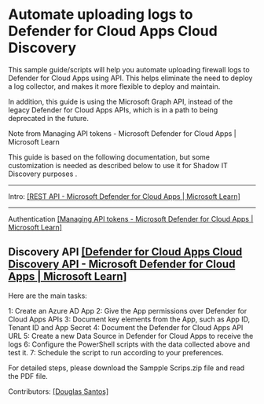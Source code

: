 # Automate uploading logs to Defender for Cloud Apps Cloud Discovery

This sample guide/scripts will help you automate uploading firewall logs to Defender for Cloud Apps using API.
This helps eliminate the need to deploy a log collector, and makes it more flexible to deploy and maintain.

In addition, this guide is using the Microsoft Graph API, instead of the legacy Defender for Cloud Apps APIs, which is in a path to being deprecated in the future.

Note from Managing API tokens - Microsoft Defender for Cloud Apps | Microsoft Learn



This guide is based on the following documentation, but some customization is needed as described below to use it for Shadow IT Discovery purposes .


  ----------------------------------------------------------------------------------------------------------------
  Intro:           [[REST API - Microsoft Defender for Cloud Apps \| Microsoft
                   Learn]](https://learn.microsoft.com/en-us/defender-cloud-apps/api-introduction)
  ---------------- -----------------------------------------------------------------------------------------------
  Authentication   [[Managing API tokens - Microsoft Defender for Cloud Apps \| Microsoft
                   Learn]](https://learn.microsoft.com/en-us/defender-cloud-apps/api-authentication)

  Discovery API    [[Defender for Cloud Apps Cloud Discovery API - Microsoft Defender for Cloud Apps \| Microsoft
                   Learn]](https://learn.microsoft.com/en-us/defender-cloud-apps/api-discovery)
  ----------------------------------------------------------------------------------------------------------------

Here are the main tasks:

1:  Create an Azure AD App
2:  Give the App permissions over Defender for Cloud Apps APIs
3:  Document key elements from the App, such as App ID, Tenant ID and App Secret
4:  Document the Defender for Cloud Apps API URL
5:  Create a new Data Source in Defender for Cloud Apps to receive the logs
6:  Configure the PowerShell scripts with the data collected above and test it.
7:  Schedule the script to run according to your preferences.

For detailed steps, please download the Sampple Scrips.zip file and read the PDF file.

Contributors:
[[Douglas Santos]](https://github.com/doug-msft)
